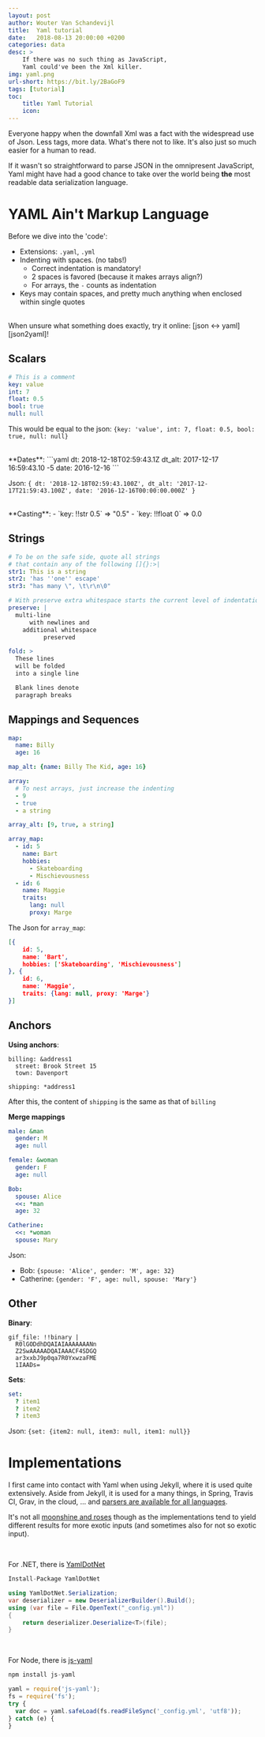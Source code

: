 ```yaml
---
layout: post
author: Wouter Van Schandevijl
title:  Yaml tutorial
date:   2018-08-13 20:00:00 +0200
categories: data
desc: >
    If there was no such thing as JavaScript,
    Yaml could've been the Xml killer.
img: yaml.png
url-short: https://bit.ly/2BaGoF9
tags: [tutorial]
toc:
    title: Yaml Tutorial
    icon:
---
```


Everyone happy when the downfall Xml was a fact
with the widespread use of Json. Less tags, more data.
What's there not to like. It's also just so much easier for a human to read.

If it wasn't so straightforward to parse JSON in the omnipresent JavaScript,
Yaml might have had a good chance to take over the world being **the** most readable
data serialization language.

<!--more-->

# YAML Ain't Markup Language

Before we dive into the 'code':

- Extensions: `.yaml`, `.yml`
- Indenting with spaces. (no tabs!)
    - Correct indentation is mandatory!
    - 2 spaces is favored (because it makes arrays align?)
    - For arrays, the `-` counts as indentation
- Keys may contain spaces, and pretty much anything when enclosed within single quotes

<br>
When unsure what something does exactly, try it online: [json <-> yaml][json2yaml]!

## Scalars

```yml
# This is a comment
key: value
int: 7
float: 0.5
bool: true
null: null
```

This would be equal to the json: `{key: 'value', int: 7, float: 0.5, bool: true, null: null}`

<br>
**Dates**:  
```yaml
dt: 2018-12-18T02:59:43.1Z
dt_alt: 2017-12-17 16:59:43.10 -5
date: 2016-12-16
```

Json: `{
    dt: '2018-12-18T02:59:43.100Z',
    dt_alt: '2017-12-17T21:59:43.100Z',
    date: '2016-12-16T00:00:00.000Z'
}`


<br>
**Casting**:  
- `key: !!str 0.5` => "0.5"
- `key: !!float 0` => 0.0


## Strings

```yml
# To be on the safe side, quote all strings
# that contain any of the following []{}:>|
str1: This is a string
str2: 'has ''one'' escape'
str3: "has many \", \t\r\n\0"

# With preserve extra whitespace starts the current level of indentation.
preserve: |
  multi-line
      with newlines and
    additional whitespace
          preserved

fold: >
  These lines
  will be folded
  into a single line

  Blank lines denote
  paragraph breaks
```



## Mappings and Sequences

```yaml
map:
  name: Billy
  age: 16

map_alt: {name: Billy The Kid, age: 16}

array:
  # To nest arrays, just increase the indenting
  - 9
  - true
  - a string

array_alt: [9, true, a string]

array_map:
  - id: 5
    name: Bart
    hobbies:
      - Skateboarding
      - Mischievousness
  - id: 6
    name: Maggie
    traits:
      lang: null
      proxy: Marge
```

The Json for `array_map`:  
```json
[{
    id: 5,
    name: 'Bart',
    hobbies: ['Skateboarding', 'Mischievousness']
}, {
    id: 6,
    name: 'Maggie',
    traits: {lang: null, proxy: 'Marge'}
}]
```


## Anchors 

**Using anchors**:  
```
billing: &address1
  street: Brook Street 15
  town: Davenport

shipping: *address1
```

After this, the content of `shipping` is the same as that of `billing`


**Merge mappings**  
```yml
male: &man
  gender: M
  age: null

female: &woman
  gender: F
  age: null

Bob:
  spouse: Alice
  <<: *man
  age: 32

Catherine:
  <<: *woman
  spouse: Mary
```

Json:  
- Bob: `{spouse: 'Alice', gender: 'M', age: 32}`  
- Catherine: `{gender: 'F', age: null, spouse: 'Mary'}`  


## Other

**Binary**:  
```
gif_file: !!binary |
  R0lGODdhDQAIAIAAAAAAANn
  Z2SwAAAAADQAIAAACF4SDGQ
  ar3xxbJ9p0qa7R0YxwzaFME
  1IAADs=
```

**Sets**:  
```yml
set:
  ? item1
  ? item2
  ? item3
```

Json: `{set: {item2: null, item3: null, item1: null}}`



# Implementations

I first came into contact with Yaml when using Jekyll, where it is used quite extensively.
Aside from Jekyll, it is used for a many things, in Spring, Travis CI, Grav, in the cloud, ...
and [parsers are available for all languages][yaml-org].

It's not all [moonshine and roses][yaml-sucks] though as the implementations
tend to yield different results for more exotic inputs (and sometimes also for not so exotic input).

<br>

For .NET, there is [YamlDotNet][YamlDotNet]  
```c#
Install-Package YamlDotNet

using YamlDotNet.Serialization;
var deserializer = new DeserializerBuilder().Build();
using (var file = File.OpenText("_config.yml"))
{
    return deserializer.Deserialize<T>(file);
}
```

<br>

For Node, there is [js-yaml][js-yaml]  
```js
npm install js-yaml

yaml = require('js-yaml');
fs = require('fs');
try {
  var doc = yaml.safeLoad(fs.readFileSync('_config.yml', 'utf8'));
} catch (e) {
}
```

[yaml-org]: http://yaml.org
[YamlDotNet]: https://github.com/aaubry/YamlDotNet
[js-yaml]: https://github.com/nodeca/js-yaml
[yaml-sucks]: https://github.com/cblp/yaml-sucks
[json2yaml]: https://www.json2yaml.com/
